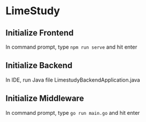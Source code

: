 # LimeStudy

## Initialize Frontend
In command prompt, type `npm run serve` and hit enter

## Initialize Backend
In IDE, run Java file LimestudyBackendApplication.java

## Initialize Middleware
In command prompt, type `go run main.go` and hit enter
